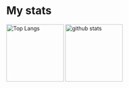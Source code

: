 <!-- ### Hi there 👋 -->

<!--
**tan-iC/tan-iC** is a ✨ _special_ ✨ repository because its `README.md` (this file) appears on your GitHub profile.

Here are some ideas to get you started:

- 🔭 I’m currently working on ...
- 🌱 I’m currently learning ...
- 👯 I’m looking to collaborate on ...
- 🤔 I’m looking for help with ...
- 💬 Ask me about ...
- 📫 How to reach me: ...
- 😄 Pronouns: ...
- ⚡ Fun fact: ...
-->
# My stats

<!-- [![Anurag's GitHub stats](https://github-readme-stats.vercel.app/api?username=tan-iC)](https://github.com/anuraghazra/github-readme-stats) -->
<!-- https://github-readme-stats-git-masterrstaa-rickstaa.vercel.app/api?
[![Top Langs](https://github-readme-stats.vercel.app/api/top-langs/?username=tan-iC)](https://github.com/anuraghazra/github-readme-stats)
[![Top Langs](https://github-readme-stats.vercel.app/api/top-langs/?username=tan-iC&layout=compact)](https://github.com/anuraghazra/github-readme-stats) -->
<p align="left">
  <img alt="Top Langs" height="150px" src="https://github-readme-stats.vercel.app/api/top-langs/?username=tan-iC&layout=compact&show_icons=true&theme=onedark" />
<!--   <img alt="github stats" height="150px" src="https://github-readme-stats.vercel.app/api?username=tan-iC&theme=onedark&show_icons=ture" /> -->
  <img alt="github stats" height="150px" src="https://github-readme-stats-git-masterrstaa-rickstaa.vercel.app/api?username=tan-iC&theme=onedark&show_icons=ture" />
</p>
